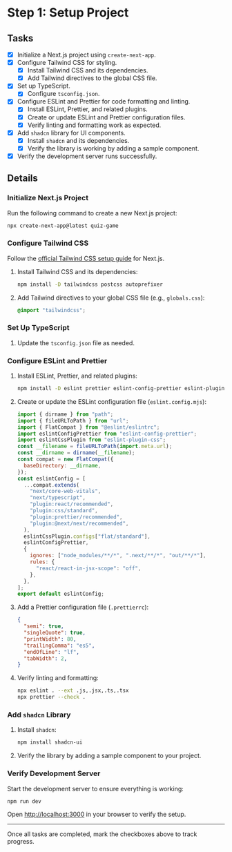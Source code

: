 # Step 1: Setup Project

## Tasks

- [x] Initialize a Next.js project using `create-next-app`.
- [x] Configure Tailwind CSS for styling.
  - [x] Install Tailwind CSS and its dependencies.
  - [x] Add Tailwind directives to the global CSS file.
- [x] Set up TypeScript.
  - [x] Configure `tsconfig.json`.
- [x] Configure ESLint and Prettier for code formatting and linting.
  - [x] Install ESLint, Prettier, and related plugins.
  - [x] Create or update ESLint and Prettier configuration files.
  - [x] Verify linting and formatting work as expected.
- [x] Add `shadcn` library for UI components.
  - [x] Install `shadcn` and its dependencies.
  - [x] Verify the library is working by adding a sample component.
- [x] Verify the development server runs successfully.

## Details

### Initialize Next.js Project
Run the following command to create a new Next.js project:

```bash
npx create-next-app@latest quiz-game
```

### Configure Tailwind CSS
Follow the [official Tailwind CSS setup guide](https://tailwindcss.com/docs/installation) for Next.js.

1. Install Tailwind CSS and its dependencies:
    ```bash
    npm install -D tailwindcss postcss autoprefixer
    ```
2. Add Tailwind directives to your global CSS file (e.g., `globals.css`):
    ```css
    @import "tailwindcss";
    ```

### Set Up TypeScript
1. Update the `tsconfig.json` file as needed.

### Configure ESLint and Prettier
1. Install ESLint, Prettier, and related plugins:
    ```bash
    npm install -D eslint prettier eslint-config-prettier eslint-plugin-prettier eslint-plugin-react eslint-plugin-react-hooks eslint-plugin-css
    ```
2. Create or update the ESLint configuration file (`eslint.config.mjs`):
    ```mjs
    import { dirname } from "path";
    import { fileURLToPath } from "url";
    import { FlatCompat } from "@eslint/eslintrc";
    import eslintConfigPrettier from "eslint-config-prettier";
    import eslintCssPlugin from "eslint-plugin-css";
    const __filename = fileURLToPath(import.meta.url);
    const __dirname = dirname(__filename);
    const compat = new FlatCompat({
      baseDirectory: __dirname,
    });
    const eslintConfig = [
      ...compat.extends(
        "next/core-web-vitals",
        "next/typescript",
        "plugin:react/recommended",
        "plugin:css/standard",
        "plugin:prettier/recommended",
        "plugin:@next/next/recommended",
      ),
      eslintCssPlugin.configs["flat/standard"],
      eslintConfigPrettier,
      {
        ignores: ["node_modules/**/*", ".next/**/*", "out/**/*"],
        rules: {
          "react/react-in-jsx-scope": "off",
        },
      },
    ];
    export default eslintConfig;
    ```
3. Add a Prettier configuration file (`.prettierrc`):
    ```json
    {
      "semi": true,
      "singleQuote": true,
      "printWidth": 80,
      "trailingComma": "es5",
      "endOfLine": "lf",
      "tabWidth": 2,
    }
    ```
4. Verify linting and formatting:
    ```bash
    npx eslint . --ext .js,.jsx,.ts,.tsx
    npx prettier --check .
    ```

### Add `shadcn` Library
1. Install `shadcn`:
    ```bash
    npm install shadcn-ui
    ```
2. Verify the library by adding a sample component to your project.

### Verify Development Server
Start the development server to ensure everything is working:
```bash
npm run dev
```
Open [http://localhost:3000](http://localhost:3000) in your browser to verify the setup.

---

Once all tasks are completed, mark the checkboxes above to track progress.